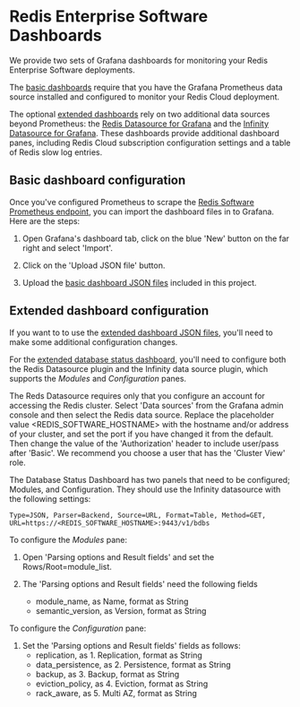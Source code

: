 # Redis Enterprise Software Dashboards

We provide two sets of Grafana dashboards for monitoring your Redis Enterprise Software deployments.

The [basic dashboards](basic/) require that you have the Grafana Prometheus data source installed and configured to monitor your Redis Cloud deployment.

The optional [extended dashboards](extended/) rely on two additional data sources beyond Prometheus: the [Redis Datasource for Grafana](https://grafana.com/grafana/plugins/redis-datasource/) and the [Infinity Datasource for Grafana](https://grafana.com/grafana/plugins/yesoreyeram-infinity-datasource/). These dashboards provide additional dashboard panes, including Redis Cloud subscription configuration settings and a table of Redis slow log entries.

## Basic dashboard configuration

Once you've configured Prometheus to scrape the [Redis Software Prometheus endpoint](https://docs.redis.com/latest/rs/clusters/monitoring/prometheus-integration/), you can import the dashboard files in to Grafana. Here are the steps:

1. Open Grafana's dashboard tab, click on the blue 'New' button on the far right and select 'Import'.

2. Click on the 'Upload JSON file' button.

3. Upload the [basic dashboard JSON files](basic/) included in this project. 

## Extended dashboard configuration

If you want to to use the [extended dashboard JSON files](extended/), you'll need to make some additional configuration changes.

For the [extended database status dashboard](extended/redis-cloud-database-dashboard.json), you'll need to configure both the Redis Datasource plugin and the Infinity data source plugin, which supports the _Modules_ and _Configuration_ panes.

The Reds Datasource requires only that you configure an account for accessing the Redis cluster. Select 'Data sources' from the Grafana admin console and then select the Redis data source. Replace the placeholder value <REDIS_SOFTWARE_HOSTNAME> with the hostname and/or address of your cluster, and set the port if you have changed it from the default. Then change the value of the 'Authorization' header to include user/pass after 'Basic'. We recommend you choose a user that has the 'Cluster View' role.

The Database Status Dashboard has two panels that need to be configured; Modules, and Configuration. They should use the Infinity datasource with the following settings:

```
Type=JSON, Parser=Backend, Source=URL, Format=Table, Method=GET, URL=https://<REDIS_SOFTWARE_HOSTNAME>:9443/v1/bdbs
```
To configure the _Modules_ pane:

1. Open 'Parsing options and Result fields' and set the Rows/Root=module_list.

2. The 'Parsing options and Result fields' need the following fields
   - module_name, as Name, format as String
   - semantic_version, as Version, format as String

To configure the _Configuration_ pane:

1. Set the 'Parsing options and Result fields' fields as follows:
   - replication, as 1. Replication, format as String
   - data_persistence, as 2. Persistence, format as String
   - backup, as 3. Backup, format as String
   - eviction_policy, as 4. Eviction, format as String
   - rack_aware, as 5. Multi AZ, format as String
